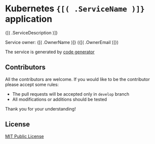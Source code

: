 # Kubernetes `{[( .ServiceName )]}` application

{[( .ServiceDescription )]}

Service owner: {[( .OwnerName )]} ({[( .OwnerEmail )]})

The service is generated by [code generator](https://github.com/k8s-community/codegen) 

## Contributors

All the contributors are welcome. If you would like to be the contributor please accept some rules:
- The pull requests will be accepted only in `develop` branch
- All modifications or additions should be tested

Thank you for your understanding!

## License

[MIT Public License](LICENSE)